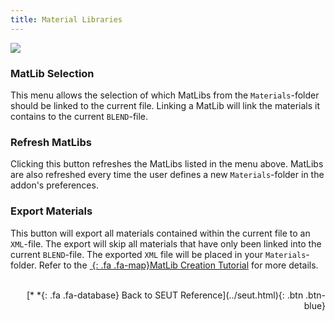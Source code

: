 ```yaml
---
title: Material Libraries
---
```

![](/modding-reference/assets/images/reference/seut/material-libraries_1.png)

### MatLib Selection
This menu allows the selection of which MatLibs from the `Materials`-folder should be linked to the current file. Linking a MatLib will link the materials it contains to the current `BLEND`-file.

### Refresh MatLibs
Clicking this button refreshes the MatLibs listed in the menu above. MatLibs are also refreshed every time the user defines a new `Materials`-folder in the addon's preferences.

### Export Materials
This button will export all materials contained within the current file to an `XML`-file. The export will skip all materials that have only been linked into the current `BLEND`-file. The exported `XML` file will be placed in your `Materials`-folder. Refer to the [*&nbsp;*{: .fa .fa-map}MatLib Creation Tutorial]() for more details.
<br><br/>
<p style="text-align:right">[*&nbsp;*{: .fa .fa-database} Back to SEUT Reference](../seut.html){: .btn .btn-blue}</p>
